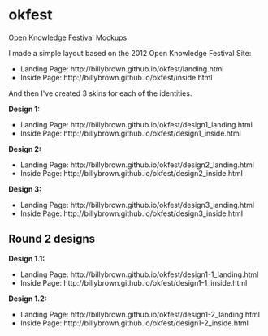 okfest
======

Open Knowledge Festival Mockups

I made a simple layout based on the 2012 Open Knowledge Festival Site:

<ul>
<li>Landing Page: http://billybrown.github.io/okfest/landing.html</li>
<li>Inside Page: http://billybrown.github.io/okfest/inside.html</li>
</ul>

And then I've created 3 skins for each of the identities. 

<strong>Design 1:</strong>

<ul>
<li>Landing Page: http://billybrown.github.io/okfest/design1_landing.html</li>
<li>Inside Page: http://billybrown.github.io/okfest/design1_inside.html</li>
</ul>

<strong>Design 2:</strong>

<ul>
<li>Landing Page: http://billybrown.github.io/okfest/design2_landing.html</li>
<li>Inside Page: http://billybrown.github.io/okfest/design2_inside.html</li>
</ul>

<strong>Design 3:</strong>

<ul>
<li>Landing Page: http://billybrown.github.io/okfest/design3_landing.html</li>
<li>Inside Page: http://billybrown.github.io/okfest/design3_inside.html</li>
</ul>

<h2>Round 2 designs</h2>

<strong>Design 1.1:</strong>

<ul>
<li>Landing Page: http://billybrown.github.io/okfest/design1-1_landing.html</li>
<li>Inside Page: http://billybrown.github.io/okfest/design1-1_inside.html</li>
</ul>

<strong>Design 1.2:</strong>

<ul>
<li>Landing Page: http://billybrown.github.io/okfest/design1-2_landing.html</li>
<li>Inside Page: http://billybrown.github.io/okfest/design1-2_inside.html</li>
</ul>
